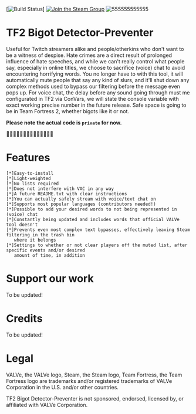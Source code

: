 [![Build Status](https://github.com/Tututerok/TF2-Bigot-Detector-Preventer/assets/149214359/a85add0a-4bf7-4b23-9575-529e4c139a90)]
[![Join the Steam Group](https://github.com/Tututerok/TF2-Bigot-Detector-Preventer/assets/149214359/bee97bce-53d8-4b48-ae91-c2c27809a9eb)](https://steamcommunity.com/groups/tf2bdp)
![555555555555](https://github.com/Tututerok/TF2-Bigot-Detector/assets/149214359/c55eb667-0379-4706-a7b5-f777cbb7b08a)
# TF2 Bigot Detector-Preventer
Useful for Twitch streamers alike and people/otherkins who don't want to be a witness of despise. Hate crimes are a direct result of prolonged influence of hate speeches, and while we can't really control what people say, especially in online titles, we choose to sacrifice (voice) chat to avoid encountering horrifying words. You no longer have to with this tool, it will automatically mute people that say any kind of slurs, and it'll shut down any complex methods used to bypass our filtering before the message even pops up. For voice chat, the delay before any sound going through must me configurated in TF2 via ConVars, we will state the console variable with exact working precise number in the future release. Safe space is going to be in Team Fortress 2, whether bigots like it or not. 

**Please note the actual code is  ```private``` for now.**

✊🏻✊🏼✊🏽✊🏾✊🏿🏳️‍⚧️🏳️‍🌈
# Features
    [*]Easy-to-install
    [*]Light-weighted
    [*]No lists required
    [*]Does not interfere with VAC in any way
    [*]A future README.txt with clear instructions
    [*]You can actually safely stream with voice/text chat on
    [*]Supports most popular languages (contributors needed!)
    [*]Possible to add your desired words to not being represented in (voice) chat
    [*]Constantly being updated and includes words that official VALVe tool doesn't
    [*]Prevents even most complex text bypasses, effectively leaving Steam filtering in the trash bin 
       where it belongs
    [*]Settings to whether or not clear players off the muted list, after specific events and/or desired
       amount of time, in addition
# Support our work
To be updated!
# Credits
To be updated!
# Legal
VALVe, the VALVe logo, Steam, the Steam logo, Team Fortress, the Team Fortress logo are trademarks and/or registered trademarks of VALVe Corporation in the U.S. and/or other countries.

TF2 Bigot Detector-Preventer is not sponsored, endorsed, licensed by, or affiliated with VALVe Corporation.
